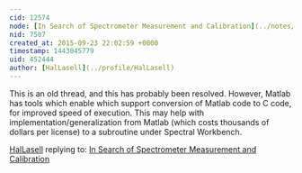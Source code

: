 ```yaml
---
cid: 12574
node: [In Search of Spectrometer Measurement and Calibration](../notes/stoft/05-14-2013/in-search-of-spectrometer-measurement-and-calibration)
nid: 7507
created_at: 2015-09-23 22:02:59 +0000
timestamp: 1443045779
uid: 452444
author: [HalLasell](../profile/HalLasell)
---
```


This is an old thread, and this has probably been resolved.  However, Matlab has tools which enable which support conversion of Matlab code to C code, for improved speed of execution.  This may help with implementation/generalization from Matlab (which costs thousands of dollars per license) to a subroutine under Spectral Workbench.

[HalLasell](../profile/HalLasell) replying to: [In Search of Spectrometer Measurement and Calibration](../notes/stoft/05-14-2013/in-search-of-spectrometer-measurement-and-calibration)

